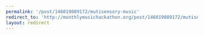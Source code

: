 ```yaml
---
permalink: '/post/146019889172/mutisensory-music'
redirect_to: 'http://monthlymusichackathon.org/post/146019889172/mutisensory-music'
layout: redirect
---
```

